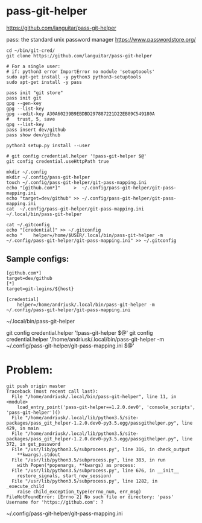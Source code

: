 # pass-git-helper

https://github.com/languitar/pass-git-helper

pass: the standard unix password manager
https://www.passwordstore.org/


```
cd ~/bin/git-cred/
git clone https://github.com/languitar/pass-git-helper

# For a single user:
# if: python3 error ImportError no module 'setuptoools'
sudo apt-get install -y python3 python3-setuptools
sudo apt-get install -y pass

pass init "git store"
pass init git
gpg --gen-key
gpg --list-key
gpg --edit-key A30A60239B9EBDBD297887221D22EB89C549180A
#   trust, 5, save 
gpg --list-key
pass insert dev/github
pass show dev/github

python3 setup.py install --user

# git config credential.helper '!pass-git-helper $@'
git config credential.useHttpPath true

mkdir ~/.config
mkdir ~/.config/pass-git-helper
touch ~/.config/pass-git-helper/git-pass-mapping.ini
echo "[github.com*]"     >  ~/.config/pass-git-helper/git-pass-mapping.ini
echo "target=dev/github" >> ~/.config/pass-git-helper/git-pass-mapping.ini
cat  ~/.config/pass-git-helper/git-pass-mapping.ini
~/.local/bin/pass-git-helper 

cat ~/.gitconfig
echo "[credential]" >> ~/.gitconfig
echo "    helper=/home/$USER/.local/bin/pass-git-helper -m ~/.config/pass-git-helper/git-pass-mapping.ini" >> ~/.gitconfig
```

## Sample configs:

```
[github.com*]
target=dev/github
[*]
target=git-logins/${host}

[credential]
    helper=/home/andriusk/.local/bin/pass-git-helper -m ~/.config/pass-git-helper/git-pass-mapping.ini
```
~/.local/bin/pass-git-helper 

git config credential.helper '!pass-git-helper $@'
git config credential.helper '/home/andriusk/.local/bin/pass-git-helper -m ~/.config/pass-git-helper/git-pass-mapping.ini $@'

# Problem:
```
git push origin master 
Traceback (most recent call last):
  File "/home/andriusk/.local/bin/pass-git-helper", line 11, in <module>
    load_entry_point('pass-git-helper==1.2.0.dev0', 'console_scripts', 'pass-git-helper')()
  File "/home/andriusk/.local/lib/python3.5/site-packages/pass_git_helper-1.2.0.dev0-py3.5.egg/passgithelper.py", line 429, in main
  File "/home/andriusk/.local/lib/python3.5/site-packages/pass_git_helper-1.2.0.dev0-py3.5.egg/passgithelper.py", line 372, in get_password
  File "/usr/lib/python3.5/subprocess.py", line 316, in check_output
    **kwargs).stdout
  File "/usr/lib/python3.5/subprocess.py", line 383, in run
    with Popen(*popenargs, **kwargs) as process:
  File "/usr/lib/python3.5/subprocess.py", line 676, in __init__
    restore_signals, start_new_session)
  File "/usr/lib/python3.5/subprocess.py", line 1282, in _execute_child
    raise child_exception_type(errno_num, err_msg)
FileNotFoundError: [Errno 2] No such file or directory: 'pass'
Username for 'https://github.com': ?
```

~/.config/pass-git-helper/git-pass-mapping.ini